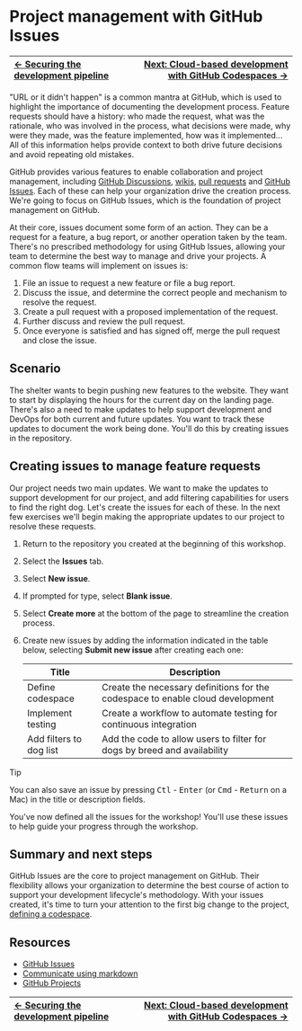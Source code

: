 # Project management with GitHub Issues

| [← Securing the development pipeline][walkthrough-previous] | [Next: Cloud-based development with GitHub Codespaces →][walkthrough-next] |
|:-----------------------------------|------------------------------------------:|

"URL or it didn't happen" is a common mantra at GitHub, which is used to highlight the importance of documenting the development process. Feature requests should have a history: who made the request, what was the rationale, who was involved in the process, what decisions were made, why were they made, was the feature implemented, how was it implemented... All of this information helps provide context to both drive future decisions and avoid repeating old mistakes.

GitHub provides various features to enable collaboration and project management, including [GitHub Discussions][discussions], [wikis][wikis], [pull requests][about-prs] and [GitHub Issues][issues]. Each of these can help your organization drive the creation process. We're going to focus on GitHub Issues, which is the foundation of project management on GitHub.

At their core, issues document some form of an action. They can be a request for a feature, a bug report, or another operation taken by the team. There's no prescribed methodology for using GitHub Issues, allowing your team to determine the best way to manage and drive your projects. A common flow teams will implement on issues is:

1. File an issue to request a new feature or file a bug report.
1. Discuss the issue, and determine the correct people and mechanism to resolve the request.
1. Create a pull request with a proposed implementation of the request.
1. Further discuss and review the pull request.
1. Once everyone is satisfied and has signed off, merge the pull request and close the issue.

## Scenario

The shelter wants to begin pushing new features to the website. They want to start by displaying the hours for the current day on the landing page. There's also a need to make updates to help support development and DevOps for both current and future updates. You want to track these updates to document the work being done. You'll do this by creating issues in the repository.

## Creating issues to manage feature requests

Our project needs two main updates. We want to make the updates to support development for our project, and add filtering capabilities for users to find the right dog. Let's create the issues for each of these. In the next few exercises we'll begin making the appropriate updates to our project to resolve these requests.

1. Return to the repository you created at the beginning of this workshop.
2. Select the **Issues** tab.
3. Select **New issue**.
4. If prompted for type, select **Blank issue**.
5. Select **Create more** at the bottom of the page to streamline the creation process.
6. Create new issues by adding the information indicated in the table below, selecting **Submit new issue** after creating each one:

    | Title                   | Description                                                                    |
    | ----------------------- | ------------------------------------------------------------------------------ |
    | Define codespace        | Create the necessary definitions for the codespace to enable cloud development |
    | Implement testing       | Create a workflow to automate testing for continuous integration               |
    | Add filters to dog list | Add the code to allow users to filter for dogs by breed and availability       |

> [!TIP]
> You can also save an issue by pressing <kbd>Ctl</kbd> - <kbd>Enter</kbd> (or <kbd>Cmd</kbd> - <kbd>Return</kbd> on a Mac) in the title or description fields.

You've now defined all the issues for the workshop! You'll use these issues to help guide your progress through the workshop.

## Summary and next steps

GitHub Issues are the core to project management on GitHub. Their flexibility allows your organization to determine the best course of action to support your development lifecycle's methodology. With your issues created, it's time to turn your attention to the first big change to the project, [defining a codespace][walkthrough-next].

## Resources

- [GitHub Issues][issues-docs]
- [Communicate using markdown][skills-markdown]
- [GitHub Projects][projects-docs]

| [← Securing the development pipeline][walkthrough-previous] | [Next: Cloud-based development with GitHub Codespaces →][walkthrough-next] |
|:-----------------------------------|------------------------------------------:|

[discussions]: https://github.com/features/discussions
[wikis]: https://docs.github.com/en/communities/documenting-your-project-with-wikis/about-wikis
[about-prs]: https://docs.github.com/en/pull-requests/collaborating-with-pull-requests/proposing-changes-to-your-work-with-pull-requests/about-pull-requests
[issues]: https://github.com/features/issues
[issues-docs]: https://docs.github.com/en/issues/tracking-your-work-with-issues/about-issues
[projects-docs]: https://docs.github.com/en/issues/planning-and-tracking-with-projects/learning-about-projects/quickstart-for-projects
[skills-markdown]: https://github.com/skills/communicate-using-markdown
[walkthrough-next]: 3-codespaces.md
[walkthrough-previous]: 1-code-scanning.md